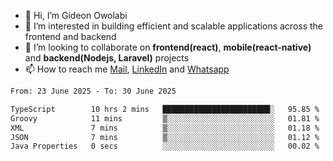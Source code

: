 - 👋 Hi, I’m Gideon Owolabi
- 👀 I’m interested in building efficient and scalable applications across the frontend and backend
- 💞️ I’m looking to collaborate on <b>frontend(react)</b>, <b>mobile(react-native)</b> and <b>backend(Nodejs, Laravel)</b> projects
- 📫 How to reach me <a href="mailto:gideoniyin2021@gmail.com">Mail</a>, <a href="https://www.linkedin.com/in/gideon-owolabi-9b667a232/">LinkedIn</a> and <a href="https://wa.me/2348055377085">Whatsapp</a>

<!---
gude1/gude1 is a ✨ special ✨ repository because its `README.md` (this file) appears on your GitHub profile.
You can click the Preview link to take a look at your changes.
--->

<!--START_SECTION:waka-->

```txt
From: 23 June 2025 - To: 30 June 2025

TypeScript        10 hrs 2 mins   ████████████████████████░   95.85 %
Groovy            11 mins         ▒░░░░░░░░░░░░░░░░░░░░░░░░   01.81 %
XML               7 mins          ▒░░░░░░░░░░░░░░░░░░░░░░░░   01.18 %
JSON              7 mins          ▒░░░░░░░░░░░░░░░░░░░░░░░░   01.12 %
Java Properties   0 secs          ░░░░░░░░░░░░░░░░░░░░░░░░░   00.02 %
```

<!--END_SECTION:waka-->
